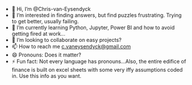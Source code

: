 - 👋 Hi, I’m @Chris-van-Eysendyck
- 👀 I’m interested in finding answers, but find puzzles frustrating. Trying to get better, usually failing. 
- 🌱 I’m currently learning Python, Jupyter, Power BI and how to avoid getting fired at work...
- 💞️ I’m looking to collaborate on easy projects?
- 📫 How to reach me c.vaneysendyck@gmail.com 
- 😄 Pronouns: Does it matter?
- ⚡ Fun fact: Not every language has pronouns...Also, the entire edifice of finance is built on excel sheets with some very iffy assumptions coded in. Use this info as you want. 

<!---
Chris-van-Eysendyck/Chris-van-Eysendyck is a ✨ special ✨ repository because its `README.md` (this file) appears on your GitHub profile.
You can click the Preview link to take a look at your changes.
--->
